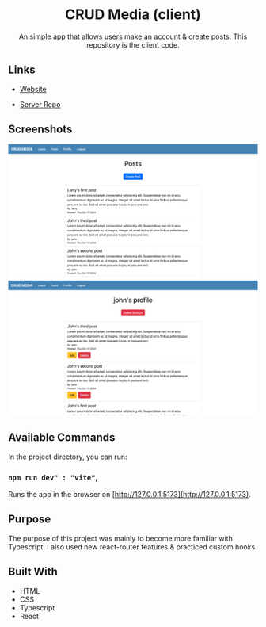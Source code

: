 <h1 align="center">CRUD Media (client)</h1>

<p align="center">An simple app that allows users make an account & create posts. This repository is the client code.</p>

## Links

- [Website](https://crud-media-client.onrender.com)

- [Server Repo](https://github.com/cyoung-sudo/crud-media-server)

## Screenshots

![](/public/screenshot1.png)
![](/public/screenshot2.png)

## Available Commands

In the project directory, you can run:

### `npm run dev" : "vite"`,

Runs the app in the browser on [http://127.0.0.1:5173](http://127.0.0.1:5173).

## Purpose

The purpose of this project was mainly to become more familiar with Typescript. I also used new react-router features & practiced custom hooks.

## Built With

- HTML
- CSS
- Typescript
- React